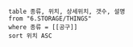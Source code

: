 
```dataview
table 종류, 위치, 상세위치, 갯수, 설명
from "6.STORAGE/THINGS"
where 종류 = [[공구]]
sort 위치 ASC
```



